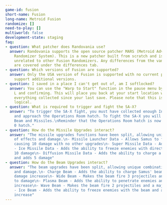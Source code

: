 ```yaml
---
game-id: fusion
short-name: Fusion
long-name: Metroid Fusion
randomize: []
need-to-play: []
multiworld: false
development-state: staging
faq:
- question: What patcher does Randovania use?
  answer: Randovania supports the open source patcher MARS (Metroid Advance 
    Randomizer System). This is a new patcher built from scratch and is 
    unrelated to other Fusion Randomizers. Any differences from the vanilla game
    are covered under the differences tab.
- question: Which versions of Fusion are supported?
  answer: Only the USA version of Fusion is supported with no current plans to 
    support additional versions.
- question: I saved in a place I can't get out of, am I softlocked?
  answer: You can use the "Warp to Start" function in the pause menu by pressing
    L and confirming. This will place you back at your start location with 
    everything collected since your last save. Please note that this is never 
    logical.
- question: What is required to trigger and fight the SA-X?
  answer: "To trigger the SA-X fight, you must have collected enough Infant Metroids
    and approach the Operations Room hatch. To fight the SA-X you will require Charge
    Beam and Missiles.\nReminder that the Operations Room hatch is now a grey Level
    0 hatch."
- question: How do the Missile Upgrades interact?
  answer: "The missile upgrades functions have been split, allowing unique combinations
    of effects and damage.\n- Missile Launcher Data - Allows Samus to fire missiles
    causing 10 damage with no other upgrades\n- Super Missile Data - Adds 20 damage\n\
    - Ice Missile Data - Adds the ability to freeze enemies with direct hits and adds
    10 damage\n- Diffusion Missile Data - Adds the ability to charge a freezing blast
    and adds 5 damage"
- question: How do the Beam Upgrades interact?
  answer: "The beam upgrades have been split, allowing unique combinations of effects
    and damage.\n- Charge Beam - Adds the ability to charge Samus' beam and a minor
    damage increase\n- Wide Beam - Makes the beam fire 3 projectiles and a major increase
    to damage\n- Plasma Beam - Adds the ability to penetrate enemies and a minor damage
    increase\n- Wave Beam - Makes the beam fire 2 projectiles and a major damage increase\n\
    - Ice Beam - Adds the ability to freeze enemies with the beam and a minor damage
    increase"
---
```

